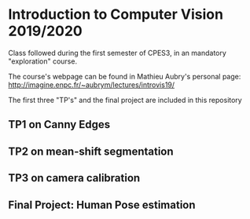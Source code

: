 # Introduction to Computer Vision 2019/2020

Class followed during the first semester of CPES3, in an mandatory "exploration" course.

The course's webpage can be found in Mathieu Aubry's personal page: http://imagine.enpc.fr/~aubrym/lectures/introvis19/

The first three "TP's" and the final project are included in this repository

## TP1 on Canny Edges

## TP2 on mean-shift segmentation

## TP3 on camera calibration

## Final Project: Human Pose estimation
